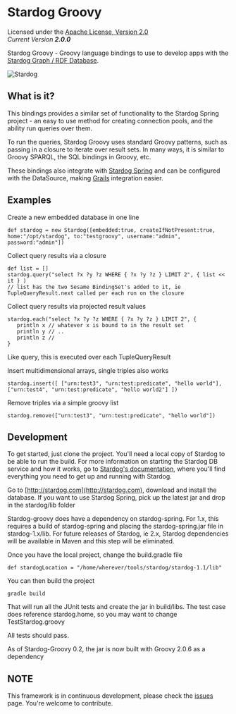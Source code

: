 Stardog Groovy
==========

Licensed under the [Apache License, Version 2.0](http://www.apache.org/licenses/LICENSE-2.0)  
_Current Version **2.0.0**_ 

Stardog Groovy - Groovy language bindings to use to develop apps with the [Stardog Graph / RDF Database](http://stardog.com).  

![Stardog](http://stardog.com/_/img/sdog.png)   

## What is it? ##

This bindings provides a similar set of functionality to the Stardog Spring project - an easy to use method for creating connection pools, and the ability run queries over them.

To run the queries, Stardog Groovy uses standard Groovy patterns, such as passing in a closure to iterate over result sets.  In many ways, it is similar to Groovy SPARQL, the SQL bindings in Groovy, etc.

These bindings also integrate with [Stardog Spring](https://github.com/clarkparsia/stardog-spring) and can be configured with the DataSource, making [Grails](http://grails.org) integration easier.

## Examples ##

Create a new embedded database in one line

	def stardog = new Stardog([embedded:true, createIfNotPresent:true, home:"/opt/stardog", to:"testgroovy", username:"admin", password:"admin"])

Collect query results via a closure

	def list = []
	stardog.query("select ?x ?y ?z WHERE { ?x ?y ?z } LIMIT 2", { list << it } )
	// list has the two Sesame BindingSet's added to it, ie TupleQueryResult.next called per each run on the closure

Collect query results via projected result values

    stardog.each("select ?x ?y ?z WHERE { ?x ?y ?z } LIMIT 2", {
       println x // whatever x is bound to in the result set
       println y // ..
       println z // 
    }

Like query, this is executed over each TupleQueryResult

Insert multidimensional arrays, single triples also works

	stardog.insert([ ["urn:test3", "urn:test:predicate", "hello world"], ["urn:test4", "urn:test:predicate", "hello world2"] ])

Remove triples via a simple groovy list

	stardog.remove(["urn:test3", "urn:test:predicate", "hello world"])

## Development ##

To get started, just clone the project. You'll need a local copy of Stardog to be able to run the build. For more information on starting the Stardog DB service and how it works, go to [Stardog's documentation](http://stardog.com/docs/), where you'll find everything you need to get up and running with Stardog.

Go to [http://stardog.com](http://stardog.com), download and install the database. If you want to use Stardog Spring, pick up the latest jar and drop in the stardog/lib folder

Stardog-groovy does have a dependency on stardog-spring.  For 1.x, this requires a build of stardog-spring and placing the stardog-spring.jar file in stardog-1.x/lib.  For future releases of Stardog, ie 2.x, Stardog dependencies will be available in Maven and this step will be eliminated.

Once you have the local project, change the build.gradle file 

    def stardogLocation = "/home/wherever/tools/stardog/stardog-1.1/lib"

You can then build the project

    gradle build

That will run all the JUnit tests and create the jar in build/libs.  The test case does reference stardog.home, so you may want to change TestStardog.groovy

All tests should pass. 

As of Stardog-Groovy 0.2, the jar is now built with Groovy 2.0.6 as a dependency

## NOTE ##

This framework is in continuous development, please check the [issues](https://github.com/clarkparsia/stardog-groovy/issues) page. You're welcome to contribute.


